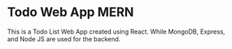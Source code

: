 # Todo Web App MERN

This is a Todo List Web App created using React.
While MongoDB, Express, and Node JS are used for the backend.